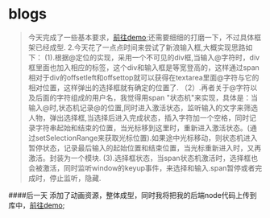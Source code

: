 # blogs
>今天完成了一些基本要求，[前往demo](http://yulstudio.cn/lab/index.html);还需要细细的打磨一下，不过具体框架已经成型.
>2.今天花了一点点时间来尝试了新浪输入框,大概实现思路如下：
>(1).根据@定位的实现，采用一个不可见的div框,当输入@字符时，div框里面也加入相应的<span>标签，这个div和输入框是等宽登高的，这样通过span相对于div的offsetleft和offsettop就可以获得在textarea里面@字符与它的相对位置，这样弹出的选择框就有确定的位置了.
（2）.再者关于@字符以及后面的字符组成的用户名，我觉得用span "状态机"来实现，具体是：当输入@时,状态机记录@的位置,同时进入激活状态，监听输入的文字来筛选人物，弹出选择框,当选择后进入完成状态，插入字符加一个空格，同时记录字符串起始和结束的位置，当光标移到这里时，重新进入激活状态。(通过setSelectionRange来获取光标位置).如果途中光标移动，则状态机进入暂停状态，记录最后输入的起始位置和结束位置，当光标重新进入时，又再激活。封装为一个模块.
(3).选择框状态，当span状态机激活时，选择框也会被激活，同时监听window的keyup事件，来选择和输入.span暂停或者完成时，停止监听，隐藏.

####后一天
添加了动画资源，整体成型，同时我将把我的后端node代码上传到库中，[前往demo](http://yulstudio.cn/lab/index.html);
